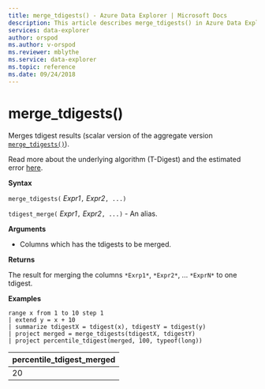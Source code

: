 ```yaml
---
title: merge_tdigests() - Azure Data Explorer | Microsoft Docs
description: This article describes merge_tdigests() in Azure Data Explorer.
services: data-explorer
author: orspod
ms.author: v-orspod
ms.reviewer: mblythe
ms.service: data-explorer
ms.topic: reference
ms.date: 09/24/2018
---
```

# merge_tdigests()

Merges tdigest results (scalar version of the aggregate version [`merge_tdigests()`](merge-tdigests-aggfunction.md)).

Read more about the underlying algorithm (T-Digest) and the estimated error [here](percentiles-aggfunction.md#estimation-error-in-percentiles).

**Syntax**

`merge_tdigests(` *Expr1*`,` *Expr2*`, ...)`

`tdigest_merge(` *Expr1*`,` *Expr2*`, ...)` - An alias.

**Arguments**

* Columns which has the tdigests to be merged.

**Returns**

The result for merging the columns `*Exrp1*`, `*Expr2*`, ... `*ExprN*` to one tdigest.

**Examples**

```kusto
range x from 1 to 10 step 1 
| extend y = x + 10
| summarize tdigestX = tdigest(x), tdigestY = tdigest(y)
| project merged = merge_tdigests(tdigestX, tdigestY)
| project percentile_tdigest(merged, 100, typeof(long))
```

|percentile_tdigest_merged|
|---|
|20|